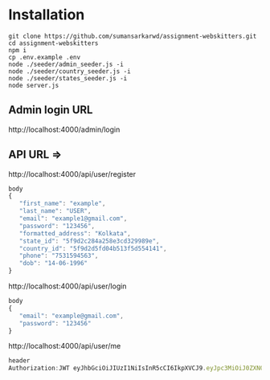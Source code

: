# Installation
```console
git clone https://github.com/sumansarkarwd/assignment-webskitters.git
cd assignment-webskitters
npm i
cp .env.example .env
node ./seeder/admin_seeder.js -i
node ./seeder/country_seeder.js -i
node ./seeder/states_seeder.js -i
node server.js
```

## Admin login URL
http://localhost:4000/admin/login
## API URL => 
http://localhost:4000/api/user/register 
 ```js
 body
 {
    "first_name": "example",
    "last_name": "USER",
    "email": "example1@gmail.com",
    "password": "123456",
    "formatted_address": "Kolkata",
    "state_id": "5f9d2c284a258e3cd329989e",
    "country_id": "5f9d2d5fd04b513f5d554141",
    "phone": "7531594563",
    "dob": "14-06-1996"
}
 ```
 http://localhost:4000/api/user/login
 ```js
 body
 {
    "email": "example@gmail.com",
    "password": "123456"
}
 ```
http://localhost:4000/api/user/me
 ```js
 header
 Authorization:JWT eyJhbGciOiJIUzI1NiIsInR5cCI6IkpXVCJ9.eyJpc3MiOiJ0ZXN0Iiwic3ViIjoiNWY5ZDZmOWU4YWIyYjgxZDUyYzhiNzc4IiwiaWF0IjoxNjA0MTUzMjQ2MjczLCJleHAiOjE2MDQyMzk2NDYyNzN9.vE3LT19lQ2pJhgIxvnCgOVfjcCabIRbJujQ-bMC99vM
 ```


